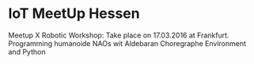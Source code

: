 # IoT MeetUp Hessen
Meetup X Robotic Workshop: Take place on 17.03.2016 at Frankfurt.
Programming humanoide NAOs wit Aldebaran Choregraphe Environment and Python
